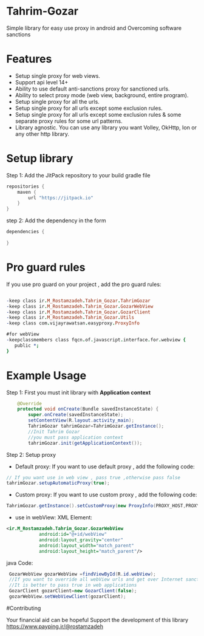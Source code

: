 # Tahrim-Gozar
Simple library for easy use proxy in android and Overcoming software sanctions

# Features
- Setup single proxy for web views.
- Support api level 14+
- Ability to use default anti-sanctions proxy for sanctioned urls.
- Ability to select proxy mode (web view, background, entire program).
- Setup single proxy for all the urls.
- Setup single proxy for all urls except some exclusion rules.
- Setup single proxy for all urls except some exclusion rules & some separate proxy rules for some url patterns.
- Library agnostic. You can use any library you want Volley, OkHttp, Ion or any other http library.

# Setup library
Step 1: Add the JitPack repository to your build gradle file
```gradle
repositories {
    maven {
        url "https://jitpack.io"
    }
}

```
step 2: Add the dependency in the form
```gradle
dependencies {
  
}

```

# Pro guard rules
If you use pro guard on your project , add the pro guard rules:
```pro guard

-keep class ir.M_Rostamzadeh.Tahrim_Gozar.TahrimGozar
-keep class ir.M_Rostamzadeh.Tahrim_Gozar.GozarWebView
-keep class ir.M_Rostamzadeh.Tahrim_Gozar.GozarClient
-keep class ir.M_Rostamzadeh.Tahrim_Gozar.Utils
-keep class com.vijayrawatsan.easyproxy.ProxyInfo

#for webView
-keepclassmembers class fqcn.of.javascript.interface.for.webview {
   public *;
}

```
# Example Usage
Step 1: First you must init library with **Application context**
```java
    @Override
    protected void onCreate(Bundle savedInstanceState) {
        super.onCreate(savedInstanceState);
        setContentView(R.layout.activity_main);
        TahrimGozar tahrimGozar=TahrimGozar.getInstance();
        //Init Tahrim Gozar
        //you must pass application context
        tahrimGozar.init(getApplicationContext());
```

Step 2: Setup proxy

- Default proxy: If you want to use default proxy , add the following code:
```java
// If you want use in web view , pass true ,otherwise pass false
tahrimGozar.setupAutomaticProxy(true);
```

- Custom proxy: If you want to use custom proxy , add the following code:
```java
TahrimGozar.getInstance().setCustomProxy(new ProxyInfo(PROXY_HOST,PROXY_PORT));
```

- use in webView:
XML Element:
```xml
<ir.M_Rostamzadeh.Tahrim_Gozar.GozarWebView
            android:id="@+id/webView"
            android:layout_gravity="center"
            android:layout_width="match_parent"
            android:layout_height="match_parent"/>
```
java Code:
```java
 GozarWebView gozarWebView =findViewById(R.id.webView);
 //If you want to override all webView urls and get over Internet sanctions completely , pass true , other wise pass false
 //It is better to pass true in web applications
 GozarClient gozarClient=new GozarClient(false);
 gozarWebView.setWebViewClient(gozarClient);
```

#Contributing

Your financial aid can be hopeful
Support the development of this library
https://www.payping.ir/@rostamzadeh
